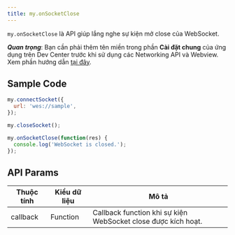 ```yaml
---
title: my.onSocketClose
---
```


`my.onSocketClose` là API giúp lắng nghe sự kiện mở close của WebSocket.

***Quan trọng***: Bạn cần phải thêm tên miền trong phần **Cài đặt chung** của ứng dụng trên Dev Center trước khi sử dụng các Networking API và Webview. Xem phần hướng dẫn [tại đây](/docs/backend-api/overview#tên-miền).

## Sample Code

```js
my.connectSocket({
  url: 'wes://sample',
});

my.closeSocket();

my.onSocketClose(function(res) {
  console.log('WebSocket is closed.');
});
```

## API Params

| Thuộc tính | Kiểu dữ liệu | Mô tả                                                         |
| ---------- | ------------ | ------------------------------------------------------------- |
| callback   | Function     | Callback function khi sự kiện WebSocket close được kích hoạt. |

